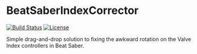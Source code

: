# BeatSaberIndexCorrector
[![Build Status](https://img.shields.io/jenkins/build/https/ci.gnyra.com/job/BeatSaberIndexCorrector/job/master?style=flat-square)](https://ci.gnyra.com/blue/organizations/jenkins/BeatSaberIndexCorrector/activity)
[![License](https://img.shields.io/github/license/nicoco007/BeatSaberIndexCorrector?style=flat-square)](https://github.com/nicoco007/BeatSaberIndexCorrector/blob/master/LICENSE)

Simple drag-and-drop solution to fixing the awkward rotation on the Valve Index controllers in Beat Saber.
